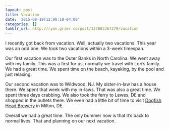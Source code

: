 ```yaml
---
layout: post
title: Vacation
date: '2015-08-19T12:00:18-04:00'
categories: []
tumblr_url: http://ryan.grier.co/post/127083367279/vacation
---
```

I recently got back from vacation. Well, actually two vacations. This year was an odd one. We took two vacations within a 3-week timespan.

Our first vacation was to the Outer Banks in North Carolina. We went away with my family. This was a first for us, normally we travel with Lori’s family. We had a great time. We spent time on the beach, kayaking, by the pool and just relaxing.

Our second vacation was to Wildwood, NJ. My sister-in-law has a house there. We spent that week with my in-laws. That was also a great time. We spent three days crabbing. We also took the ferry to Lewes, DE and shopped in the outlets there. We even had a little bit of time to visit [Dogfish Head Brewery](https://www.dogfish.com) in Milton, DE.

Overall we had a great time. The only bummer now is that it’s back to normal lives. That and planning on our next vacation.
